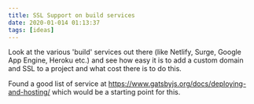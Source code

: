 ```yaml
---
title: SSL Support on build services
date: 2020-01-014 01:13:37
tags: [ideas]
---
```


Look at the various 'build' services out there (like Netlify, Surge, Google App Engine, Heroku etc.) and see how easy it is to add a custom domain and SSL to a project and what cost there is to do this.

Found a good list of service at https://www.gatsbyjs.org/docs/deploying-and-hosting/ which would be a starting point for this.
